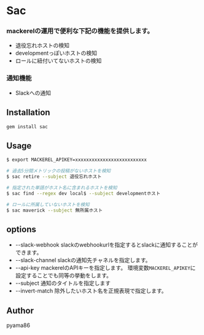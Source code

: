 # Sac

### mackerelの運用で便利な下記の機能を提供します。

* 退役忘れホストの検知
* developmentっぽいホストの検知
* ロールに紐付いてないホストの検知

### 通知機能
* Slackへの通知

## Installation

```ruby
gem install sac
```

## Usage

```sh
$ export MACKEREL_APIKEY=xxxxxxxxxxxxxxxxxxxxxxxxxx

# 過去5分間メトリックの投稿がないホストを検知
$ sac retire --subject 退役忘れホスト

# 指定された単語がホスト名に含まれるホストを検知
$ sac find --regex dev local$ --subject developmentホスト

# ロールに所属していないホストを検知
$ sac maverick --subject 無所属ホスト
```

## options
* --slack-webhook
slackのwebhookurlを指定するとslackに通知することができます。
* --slack-channel
slackの通知先チャネルを指定します。
* --api-key
mackerelのAPIキーを指定します。
環境変数`MACKEREL_APIKEY`に設定することでも同等の挙動をします。
* --subject
通知のタイトルを指定します
* --invert-match
除外したいホスト名を正規表現で指定します。

## Author
pyama86
